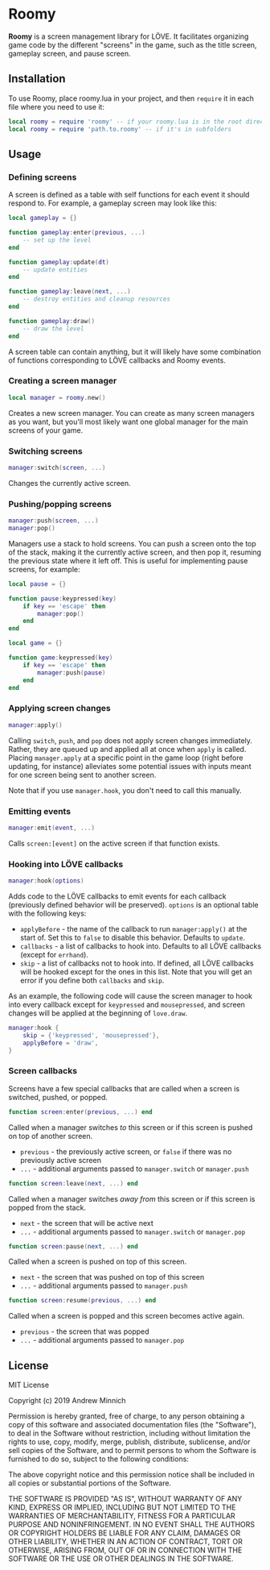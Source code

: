 # Roomy

**Roomy** is a screen management library for LÖVE. It facilitates organizing game code by the different "screens" in the game, such as the title screen, gameplay screen, and pause screen.

## Installation

To use Roomy, place roomy.lua in your project, and then `require` it in each file where you need to use it:

```lua
local roomy = require 'roomy' -- if your roomy.lua is in the root directory
local roomy = require 'path.to.roomy' -- if it's in subfolders
```

## Usage

### Defining screens

A screen is defined as a table with self functions for each event it should respond to. For example, a gameplay screen may look like this:

```lua
local gameplay = {}

function gameplay:enter(previous, ...)
	-- set up the level
end

function gameplay:update(dt)
	-- update entities
end

function gameplay:leave(next, ...)
	-- destroy entities and cleanup resources
end

function gameplay:draw()
	-- draw the level
end
```

A screen table can contain anything, but it will likely have some combination of functions corresponding to LÖVE callbacks and Roomy events.

### Creating a screen manager

```lua
local manager = roomy.new()
```

Creates a new screen manager. You can create as many screen managers as you want, but you'll most likely want one global manager for the main screens of your game.

### Switching screens

```lua
manager:switch(screen, ...)
```

Changes the currently active screen.

### Pushing/popping screens

```lua
manager:push(screen, ...)
manager:pop()
```

Managers use a stack to hold screens. You can push a screen onto the top of the stack, making it the currently active screen, and then pop it, resuming the previous state where it left off. This is useful for implementing pause screens, for example:

```lua
local pause = {}

function pause:keypressed(key)
	if key == 'escape' then
		manager:pop()
	end
end

local game = {}

function game:keypressed(key)
	if key == 'escape' then
		manager:push(pause)
	end
end
```

### Applying screen changes

```lua
manager:apply()
```

Calling `switch`, `push`, and `pop` does not apply screen changes immediately. Rather, they are queued up and applied all at once when `apply` is called. Placing `manager.apply` at a specific point in the game loop (right before updating, for instance) alleviates some potential issues with inputs meant for one screen being sent to another screen.

Note that if you use `manager.hook`, you don't need to call this manually.

### Emitting events

```lua
manager:emit(event, ...)
```

Calls `screen:[event]` on the active screen if that function exists.

### Hooking into LÖVE callbacks

```lua
manager:hook(options)
```

Adds code to the LÖVE callbacks to emit events for each callback (previously defined behavior will be preserved). `options` is an optional table with the following keys:
- `applyBefore` - the name of the callback to run `manager:apply()` at the start of. Set this to `false` to disable this behavior. Defaults to `update`.
- `callbacks` - a list of callbacks to hook into. Defaults to all LÖVE callbacks (except for `errhand`).
- `skip` - a list of callbacks not to hook into. If defined, all LÖVE callbacks will be hooked except for the ones in this list. Note that you will get an error if you define both `callbacks` and `skip`.

As an example, the following code will cause the screen manager to hook into every callback except for `keypressed` and `mousepressed`, and screen changes will be applied at the beginning of `love.draw`.

```lua
manager:hook {
	skip = {'keypressed', 'mousepressed'},
	applyBefore = 'draw',
}
```

### Screen callbacks

Screens have a few special callbacks that are called when a screen is switched, pushed, or popped.

```lua
function screen:enter(previous, ...) end
```
Called when a manager switches *to* this screen or if this screen is pushed on top of another screen.
- `previous` - the previously active screen, or `false` if there was no previously active screen
- `...` - additional arguments passed to `manager.switch` or `manager.push`

```lua
function screen:leave(next, ...) end
```
Called when a manager switches *away from* this screen or if this screen is popped from the stack.
- `next` - the screen that will be active next
- `...` - additional arguments passed to `manager.switch` or `manager.pop`

```lua
function screen:pause(next, ...) end
```
Called when a screen is pushed on top of this screen.
- `next` - the screen that was pushed on top of this screen
- `...` - additional arguments passed to `manager.push`

```lua
function screen:resume(previous, ...) end
```
Called when a screen is popped and this screen becomes active again.
- `previous` - the screen that was popped
- `...` - additional arguments passed to `manager.pop`

## License

MIT License

Copyright (c) 2019 Andrew Minnich

Permission is hereby granted, free of charge, to any person obtaining a copy of this software and associated documentation files (the "Software"), to deal in the Software without restriction, including without limitation the rights to use, copy, modify, merge, publish, distribute, sublicense, and/or sell copies of the Software, and to permit persons to whom the Software is furnished to do so, subject to the following conditions:

The above copyright notice and this permission notice shall be included in all copies or substantial portions of the Software.

THE SOFTWARE IS PROVIDED "AS IS", WITHOUT WARRANTY OF ANY KIND, EXPRESS OR IMPLIED, INCLUDING BUT NOT LIMITED TO THE WARRANTIES OF MERCHANTABILITY, FITNESS FOR A PARTICULAR PURPOSE AND NONINFRINGEMENT. IN NO EVENT SHALL THE AUTHORS OR COPYRIGHT HOLDERS BE LIABLE FOR ANY CLAIM, DAMAGES OR OTHER LIABILITY, WHETHER IN AN ACTION OF CONTRACT, TORT OR OTHERWISE, ARISING FROM, OUT OF OR IN CONNECTION WITH THE SOFTWARE OR THE USE OR OTHER DEALINGS IN THE SOFTWARE.
